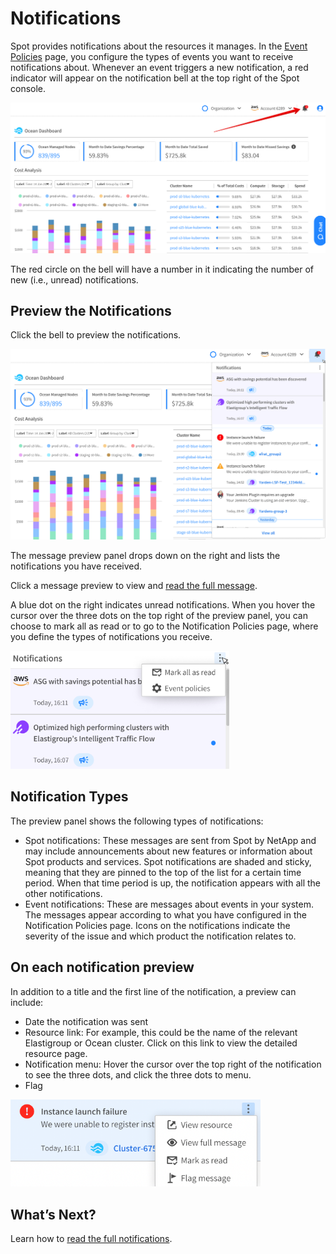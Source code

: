 # Notifications

Spot provides notifications about the resources it manages. In the [Event Policies](administration/notification-center/event-policies/) page, you configure the types of events you want to receive notifications about. Whenever an event triggers a new notification, a red indicator will appear on the notification bell at the top right of the Spot console.

<img src="/administration/_media/message-notifications-01.png" />

The red circle on the bell will have a number in it indicating the number of new (i.e., unread) notifications.

## Preview the Notifications

Click the bell to preview the notifications.

<img src="/administration/_media/message-notifications-02.png" />

The message preview panel drops down on the right and lists the notifications you have received.

Click a message preview to view and [read the full message](administration/notification-center/notifications/read).

A blue dot on the right indicates unread notifications. When you hover the cursor over the three dots on the top right of the preview panel, you can choose to mark all as read or to go to the Notification Policies page, where you define the types of notifications you receive.

<img src="/administration/_media/message-notifications-03.png" width="350" />

## Notification Types

The preview panel shows the following types of notifications:
- Spot notifications: These messages are sent from Spot by NetApp and may include announcements about new features or information about Spot products and services. Spot notifications are shaded and sticky, meaning that they are pinned to the top of the list for a certain time period. When that time period is up, the notification appears with all the other notifications.
- Event notifications: These are messages about events in your system. The messages appear according to what you have configured in the Notification Policies page. Icons on the notifications indicate the severity of the issue and which product the notification relates to.

## On each notification preview

In addition to a title and the first line of the notification, a preview can include:
- Date the notification was sent
- Resource link: For example, this could be the name of the relevant Elastigroup or Ocean cluster. Click on this link to view the detailed resource page.
- Notification menu: Hover the cursor over the top right of the notification to see the three dots, and click the three dots to menu.
- Flag

<img src="/administration/_media/message-notifications-04.png" width="400"/>

## What’s Next?

Learn how to [read the full notifications](administration/notification-center/notifications/read).
